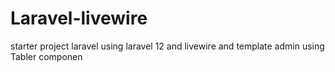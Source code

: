 
# Laravel-livewire
starter project laravel using laravel 12 and livewire and template admin using Tabler componen

